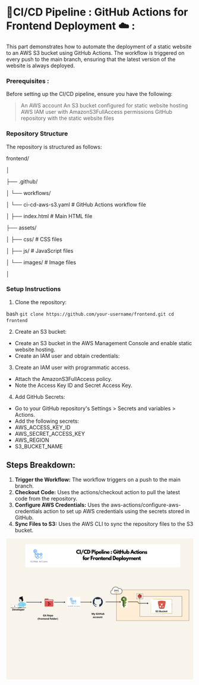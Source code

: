 #  🚀CI/CD Pipeline : GitHub Actions for Frontend Deployment ☁️ :

This part demonstrates how to automate the deployment of a static website to an AWS S3 bucket using GitHub Actions. The workflow is triggered on every push to the main branch, ensuring that the latest version of the website is always deployed.

### Prerequisites :
Before setting up the CI/CD pipeline, ensure you have the following:

> An AWS account
> An S3 bucket configured for static website hosting
> AWS IAM user with AmazonS3FullAccess permissions
> GitHub repository with the static website files

### Repository Structure
The repository is structured as follows:

frontend/

│

├── .github/

│   └── workflows/

│       └── ci-cd-aws-s3.yaml        # GitHub Actions workflow file

│
├── index.html                # Main HTML file

├── assets/

│   ├── css/                  # CSS files

│   ├── js/                   # JavaScript files

│   └── images/               # Image files

│

### Setup Instructions 

1. Clone the repository:

bash
``
git clone https://github.com/your-username/frontend.git
cd frontend
``

2. Create an S3 bucket:

* Create an S3 bucket in the AWS Management Console and enable static website hosting.
* Create an IAM user and obtain credentials:

3. Create an IAM user with programmatic access.
* Attach the AmazonS3FullAccess policy.
* Note the Access Key ID and Secret Access Key.

4. Add GitHub Secrets:
* Go to your GitHub repository's Settings > Secrets and variables > Actions.
* Add the following secrets:
 * AWS_ACCESS_KEY_ID
 * AWS_SECRET_ACCESS_KEY
 * AWS_REGION
 * S3_BUCKET_NAME

## Steps Breakdown:

1. **Trigger the Workflow:** The workflow triggers on a push to the main branch.
2. **Checkout Code:** Uses the actions/checkout action to pull the latest code from the repository.
3. **Configure AWS Credentials:** Uses the aws-actions/configure-aws-credentials action to set up AWS credentials using the secrets stored in GitHub.
4. **Sync Files to S3:** Uses the AWS CLI to sync the repository files to the S3 bucket.


![GitHub_Actions _for_frontend_deployment](GitHub_Actions_for_frontend_deployment.png)